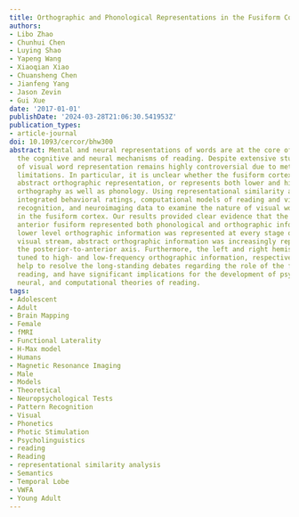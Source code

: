 ```yaml
---
title: Orthographic and Phonological Representations in the Fusiform Cortex
authors:
- Libo Zhao
- Chunhui Chen
- Luying Shao
- Yapeng Wang
- Xiaoqian Xiao
- Chuansheng Chen
- Jianfeng Yang
- Jason Zevin
- Gui Xue
date: '2017-01-01'
publishDate: '2024-03-28T21:06:30.541953Z'
publication_types:
- article-journal
doi: 10.1093/cercor/bhw300
abstract: Mental and neural representations of words are at the core of understanding
  the cognitive and neural mechanisms of reading. Despite extensive studies, the nature
  of visual word representation remains highly controversial due to methodological
  limitations. In particular, it is unclear whether the fusiform cortex contains only
  abstract orthographic representation, or represents both lower and higher level
  orthography as well as phonology. Using representational similarity analysis, we
  integrated behavioral ratings, computational models of reading and visual object
  recognition, and neuroimaging data to examine the nature of visual word representations
  in the fusiform cortex. Our results provided clear evidence that the middle and
  anterior fusiform represented both phonological and orthographic information. Whereas
  lower level orthographic information was represented at every stage of the ventral
  visual stream, abstract orthographic information was increasingly represented along
  the posterior-to-anterior axis. Furthermore, the left and right hemispheres were
  tuned to high- and low-frequency orthographic information, respectively. These results
  help to resolve the long-standing debates regarding the role of the fusiform in
  reading, and have significant implications for the development of psychological,
  neural, and computational theories of reading.
tags:
- Adolescent
- Adult
- Brain Mapping
- Female
- fMRI
- Functional Laterality
- H-Max model
- Humans
- Magnetic Resonance Imaging
- Male
- Models
- Theoretical
- Neuropsychological Tests
- Pattern Recognition
- Visual
- Phonetics
- Photic Stimulation
- Psycholinguistics
- reading
- Reading
- representational similarity analysis
- Semantics
- Temporal Lobe
- VWFA
- Young Adult
---
```

